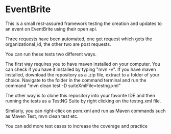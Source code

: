 # EventBrite

This is a small rest-assured framework testing the creation and updates to an event on EventBrite using their open api.

Three requests have been automated, one get request which gets the organizational_id, the other two are post requests.

You can run these tests two different ways.

The first way requires you to have maven installed on your computer. You can check if you have it installed by typing "mvn -v". If you have maven installed, download the repository as a .zip file, extract to a folder of your choice. Navigate to the folder in the command terminal and run the command "mvn clean test -D suiteXmlFile=testng.xml"

The other way is to clone this repository into your favorite IDE and then running the tests as a TestNG Suite by right clicking on the testng.xml file.

Similarly, you can right-click on pom.xml and run as Maven commands such as Maven Test, mvn clean test etc.

You can add more test cases to increase the coverage and practice
